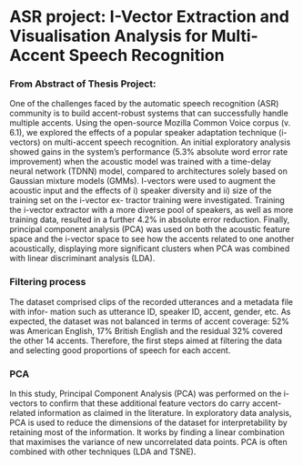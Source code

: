 # ASR project: I-Vector Extraction and Visualisation Analysis for Multi-Accent Speech Recognition

### From Abstract of Thesis Project:

One of the challenges faced by the automatic speech recognition (ASR) community is to build accent-robust systems that can successfully handle multiple accents. Using the open-source Mozilla Common Voice corpus (v. 6.1), we explored the effects of a popular speaker adaptation technique (i-vectors) on multi-accent speech recognition. An initial exploratory analysis showed gains in the system’s performance (5.3% absolute word error rate improvement) when the acoustic model was trained with a time-delay neural network (TDNN) model, compared to architectures solely based on Gaussian mixture models (GMMs). I-vectors were used to augment the acoustic input and the effects of i) speaker diversity and ii) size of the training set on the i-vector ex- tractor training were investigated. Training the i-vector extractor with a more diverse pool of speakers, as well as more training data, resulted in a further 4.2% in absolute error reduction. Finally, principal component analysis (PCA) was used on both the acoustic feature space and the i-vector space to see how the accents related to one another acoustically, displaying more significant clusters when PCA was combined with linear discriminant analysis (LDA).


### Filtering process

The dataset comprised clips of the recorded utterances and a metadata file with infor- mation such as utterance ID, speaker ID, accent, gender, etc. As expected, the dataset was not balanced in terms of accent coverage: 52% was American English, 17% British English and the residual 32% covered the other 14 accents. Therefore, the first steps aimed at filtering the data and selecting good proportions of speech for each accent.


### PCA

In this study, Principal Component Analysis (PCA) was performed on the i-vectors to confirm that these additional feature vectors do carry accent-related information as claimed in the literature. In exploratory data analysis, PCA is used to reduce the dimensions of the dataset for interpretability by retaining most of the information. It works by finding a linear combination that maximises the variance of new uncorrelated data points. PCA is often combined with other techniques (LDA and TSNE).
